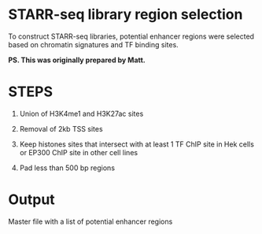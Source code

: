 # STARR-seq library region selection

To construct STARR-seq libraries, potential enhancer regions were selected based on chromatin signatures and TF binding sites.

**PS. This was originally prepared by Matt.**

# STEPS

1. Union of H3K4me1 and H3K27ac sites

2. Removal of 2kb TSS sites

3. Keep histones sites that intersect with at least 1 TF ChIP site in Hek cells or EP300 ChIP site in other cell lines

4. Pad less than 500 bp regions

# Output

Master file with a list of potential enhancer regions 
